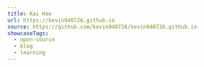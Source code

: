 ```yaml
---
title: Kai Hao
url: https://kevin940726.github.io
source: https://github.com/kevin940726/kevin940726.github.io
showcaseTags:
  - open-source
  - blog
  - learning
---
```

